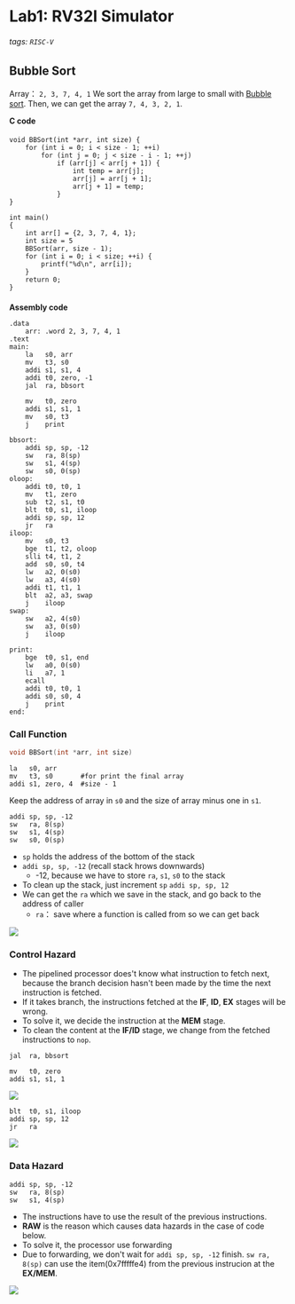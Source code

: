 # Lab1: RV32I Simulator
###### tags: `RISC-V`

## Bubble Sort 

Array： `2, 3, 7, 4, 1`
We sort the array from large to small with [Bubble sort](https://en.wikipedia.org/wiki/Bubble_sort). 
Then, we can get the array `7, 4, 3, 2, 1`.

**C code**
####
```cpp=
void BBSort(int *arr, int size) {
    for (int i = 0; i < size - 1; ++i)
        for (int j = 0; j < size - i - 1; ++j)
            if (arr[j] < arr[j + 1]) {
                int temp = arr[j];
                arr[j] = arr[j + 1];
                arr[j + 1] = temp;
            }
}

int main()
{
    int arr[] = {2, 3, 7, 4, 1};
    int size = 5
    BBSort(arr, size - 1);
    for (int i = 0; i < size; ++i) {
        printf("%d\n", arr[i]);
    }
    return 0;
}
```
####
**Assembly code**
```cpp=
.data
	arr: .word 2, 3, 7, 4, 1
.text
main:
	la   s0, arr
	mv   t3, s0
	addi s1, s1, 4
	addi t0, zero, -1
	jal  ra, bbsort

	mv   t0, zero
	addi s1, s1, 1
	mv   s0, t3
	j    print

bbsort:
	addi sp, sp, -12
	sw   ra, 8(sp)
	sw   s1, 4(sp)
	sw   s0, 0(sp)
oloop:
	addi t0, t0, 1
	mv   t1, zero
	sub  t2, s1, t0
	blt  t0, s1, iloop
	addi sp, sp, 12
	jr   ra
iloop:
	mv   s0, t3
	bge  t1, t2, oloop
	slli t4, t1, 2
	add  s0, s0, t4
	lw   a2, 0(s0)
	lw   a3, 4(s0)
	addi t1, t1, 1
	blt  a2, a3, swap
	j    iloop
swap:
	sw   a2, 4(s0)
	sw   a3, 0(s0)
	j    iloop

print: 
	bge  t0, s1, end
	lw   a0, 0(s0)
	li   a7, 1
	ecall
	addi t0, t0, 1
	addi s0, s0, 4
	j    print
end:
```



### Call Function
```c
void BBSort(int *arr, int size)
```
``` =5
la   s0, arr
mv   t3, s0       #for print the final array
addi s1, zero, 4  #size - 1
```
Keep the address of array in `s0` and the size of array minus one in `s1`.

```=17
addi sp, sp, -12
sw   ra, 8(sp)
sw   s1, 4(sp)
sw   s0, 0(sp)
```

* `sp` holds the address of the bottom of the stack
* `addi sp, sp, -12` (recall stack hrows downwards)
    * -12, because we have to store `ra`, `s1`, `s0` to the stack
* To clean up the stack, just increment `sp`
`addi sp, sp, 12`
* We can get the `ra` which we save in the stack, and go back to the address of caller
    * `ra`： save where a function is called from so we can get back

![](https://i.imgur.com/ErnLSa8.jpg)

### Control Hazard
* The pipelined processor does't know what instruction to fetch next, because the branch decision hasn't been made by the time the next instruction is fetched.
* If it takes branch, the instructions fetched at the **IF**, **ID**, **EX** stages will be wrong.
* To solve it, we decide the instruction at the **MEM** stage.
* To clean the content at the **IF/ID** stage, we change from the fetched instructions to `nop`.

```=9
jal  ra, bbsort

mv   t0, zero
addi s1, s1, 1
```
![](https://i.imgur.com/10f85Yn.jpg)
```=25
blt  t0, s1, iloop
addi sp, sp, 12
jr   ra
```
![](https://i.imgur.com/cLmWKRn.jpg)

### Data Hazard
```=17
addi sp, sp, -12
sw   ra, 8(sp)
sw   s1, 4(sp)
```
* The instructions have to use the result of the previous instructions.
* **RAW** is the reason which causes data hazards in the case of code below.
* To solve it, the processor use forwarding
* Due to forwarding, we don't wait for `addi sp, sp, -12` finish. `sw ra, 8(sp)` can use the item(0x7fffffe4) from the previous instrucion at the **EX/MEM**.

![](https://i.imgur.com/WtrOnMb.jpg)









